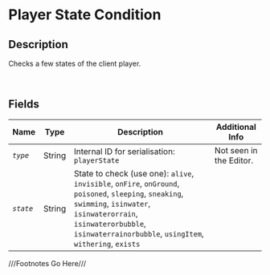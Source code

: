 Player State Condition
============= 

## Description

Checks a few states of the client player.

<br />

## Fields

| Name     | Type   | Description | Additional Info |
| -------- | ------ | ----------- | --------------- |
| *`type`* | String |      Internal ID for serialisation: `playerState`       |         Not seen in the Editor.        |
| *`state`* | String |      State to check (use one): `alive`, `invisible`, `onFire`, `onGround`, `poisoned`, `sleeping`, `sneaking`, `swimming`, `isinwater`, `isinwaterorrain`, `isinwaterorbubble`, `isinwaterrainorbubble`, `usingItem`, `withering`, `exists`       |                 |

///Footnotes Go Here///

[^-1]: Fields in *italics* are required for the Object to be valid.  
